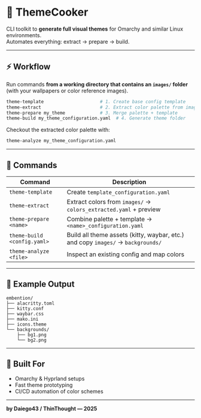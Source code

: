 # 🍳 ThemeCooker

CLI toolkit to **generate full visual themes** for Omarchy and similar Linux environments.  
Automates everything: extract → prepare → build.

---

## ⚡ Workflow

Run commands **from a working directory that contains an `images/` folder**  
(with your wallpapers or color reference images).  

```bash
theme-template                     # 1. Create base config template
theme-extract                      # 2. Extract color palette from images/
theme-prepare my_theme             # 3. Merge palette + template
theme-build my_theme_configuration.yaml  # 4. Generate theme folder
````

Checkout the extracted color palette with:

```bash
theme-analyze my_theme_configuration.yaml
```


---

## 🧩 Commands

| Command                     | Description                                                                      |
| --------------------------- | -------------------------------------------------------------------------------- |
| `theme-template`            | Create `template_configuration.yaml`                                             |
| `theme-extract`             | Extract colors from `images/` → `colors_extracted.yaml` + preview                |
| `theme-prepare <name>`      | Combine palette + template → `<name>_configuration.yaml`                         |
| `theme-build <config.yaml>` | Build all theme assets (kitty, waybar, etc.) and copy `images/` → `backgrounds/` |
| `theme-analyze <file>`      | Inspect an existing config and map colors                                        |

---

## 📁 Example Output

```
embention/
├── alacritty.toml
├── kitty.conf
├── waybar.css
├── mako.ini
├── icons.theme
└── backgrounds/
    ├── bg1.png
    └── bg2.png
```

---

## 🧱 Built For

* Omarchy & Hyprland setups
* Fast theme prototyping
* CI/CD automation of color schemes

---

**by Daiego43 / ThinThought — 2025**
